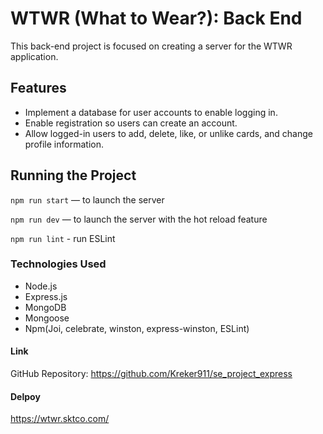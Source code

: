 # WTWR (What to Wear?): Back End

This back-end project is focused on creating a server for the WTWR application.

## Features

- Implement a database for user accounts to enable logging in.
- Enable registration so users can create an account.
- Allow logged-in users to add, delete, like, or unlike cards, and change profile information.

## Running the Project

`npm run start` — to launch the server

`npm run dev` — to launch the server with the hot reload feature

`npm run lint` - run ESLint

### Technologies Used

- Node.js
- Express.js
- MongoDB
- Mongoose
- Npm(Joi, celebrate, winston, express-winston, ESLint)

#### Link

GitHub Repository: https://github.com/Kreker911/se_project_express

#### Delpoy

https://wtwr.sktco.com/

